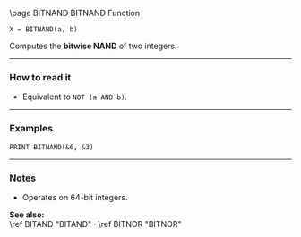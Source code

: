 \page BITNAND BITNAND Function
```basic
X = BITNAND(a, b)
```

Computes the **bitwise NAND** of two integers.

---

### How to read it
- Equivalent to `NOT (a AND b)`.

---

### Examples
```basic
PRINT BITNAND(&6, &3)
```

---

### Notes
- Operates on 64-bit integers.

**See also:**  
\ref BITAND "BITAND" · \ref BITNOR "BITNOR"